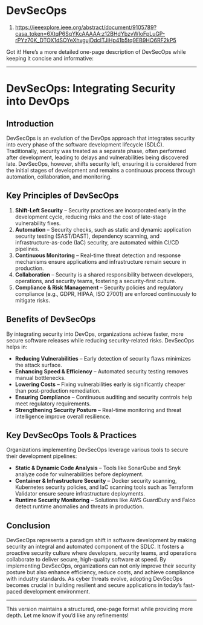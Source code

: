 # DevSecOps

1. https://ieeexplore.ieee.org/abstract/document/9105789?casa_token=6XtqP6SqYKcAAAAA:z12BHdYbzvWIoFpLuGP-rPYz70K_DTOX1dSOYeXhvgujDdcITJiHp41b5tq9EB9HO6RF2kP5

Got it! Here’s a more detailed one-page description of DevSecOps while keeping it concise and informative:  

---

# **DevSecOps: Integrating Security into DevOps**  

## **Introduction**  
DevSecOps is an evolution of the DevOps approach that integrates security into every phase of the software development lifecycle (SDLC). Traditionally, security was treated as a separate phase, often performed after development, leading to delays and vulnerabilities being discovered late. DevSecOps, however, shifts security left, ensuring it is considered from the initial stages of development and remains a continuous process through automation, collaboration, and monitoring.  

## **Key Principles of DevSecOps**  
1. **Shift-Left Security** – Security practices are incorporated early in the development cycle, reducing risks and the cost of late-stage vulnerability fixes.  
2. **Automation** – Security checks, such as static and dynamic application security testing (SAST/DAST), dependency scanning, and infrastructure-as-code (IaC) security, are automated within CI/CD pipelines.  
3. **Continuous Monitoring** – Real-time threat detection and response mechanisms ensure applications and infrastructure remain secure in production.  
4. **Collaboration** – Security is a shared responsibility between developers, operations, and security teams, fostering a security-first culture.  
5. **Compliance & Risk Management** – Security policies and regulatory compliance (e.g., GDPR, HIPAA, ISO 27001) are enforced continuously to mitigate risks.  

## **Benefits of DevSecOps**  
By integrating security into DevOps, organizations achieve faster, more secure software releases while reducing security-related risks. DevSecOps helps in:  
- **Reducing Vulnerabilities** – Early detection of security flaws minimizes the attack surface.  
- **Enhancing Speed & Efficiency** – Automated security testing removes manual bottlenecks.  
- **Lowering Costs** – Fixing vulnerabilities early is significantly cheaper than post-production remediation.  
- **Ensuring Compliance** – Continuous auditing and security controls help meet regulatory requirements.  
- **Strengthening Security Posture** – Real-time monitoring and threat intelligence improve overall resilience.  

## **Key DevSecOps Tools & Practices**  
Organizations implementing DevSecOps leverage various tools to secure their development pipelines:  
- **Static & Dynamic Code Analysis** – Tools like SonarQube and Snyk analyze code for vulnerabilities before deployment.  
- **Container & Infrastructure Security** – Docker security scanning, Kubernetes security policies, and IaC scanning tools such as Terraform Validator ensure secure infrastructure deployments.  
- **Runtime Security Monitoring** – Solutions like AWS GuardDuty and Falco detect runtime anomalies and threats in production.  

## **Conclusion**  
DevSecOps represents a paradigm shift in software development by making security an integral and automated component of the SDLC. It fosters a proactive security culture where developers, security teams, and operations collaborate to deliver secure, high-quality software at speed. By implementing DevSecOps, organizations can not only improve their security posture but also enhance efficiency, reduce costs, and achieve compliance with industry standards. As cyber threats evolve, adopting DevSecOps becomes crucial in building resilient and secure applications in today’s fast-paced development environment.  

---

This version maintains a structured, one-page format while providing more depth. Let me know if you’d like any refinements!
